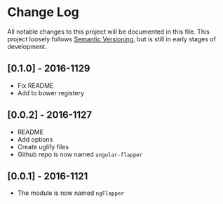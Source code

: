 # Change Log
All notable changes to this project will be documented in this file.
This project loosely follows [Semantic Versioning](http://semver.org/),
but is still in early stages of development.


## [0.1.0] - 2016-1129

* Fix README
* Add to bower registery

## [0.0.2] - 2016-1127

* README
* Add options
* Create uglify files
* Github repo is now named `angular-flapper`

## [0.0.1] - 2016-1121

* The module is now named `ngFlapper`
